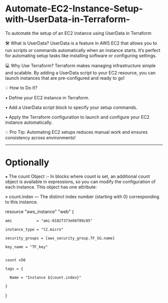 # Automate-EC2-Instance-Setup-with-UserData-in-Terraform-
To automate the setup of an EC2 instance using UserData in Terraform


🛠️ What is UserData?
UserData is a feature in AWS EC2 that allows you to run scripts or commands automatically when an instance starts. It’s perfect for automating setup tasks like installing software or configuring settings.


💻 Why Use Terraform?
Terraform makes managing infrastructure simple and scalable. By adding a UserData script to your EC2 resource, you can launch instances that are pre-configured and ready to go!


💡 How to Do It?

• Define your EC2 instance in Terraform.

• Add a UserData script block to specify your setup commands.

• Apply the Terraform configuration to launch and configure your EC2 instance automatically.


💡 Pro Tip: Automating EC2 setups reduces manual work and ensures consistency across environments!

-------------------------------------------------------------------------------------------------------------------------------------------------------------------

# Optionally


⁕ The count Object :- In blocks where count is set, an additional count object is available in expressions, so you can modify the configuration of each instance. This object has one attribute:

» count.index — The distinct index number (starting with 0) corresponding to this instance.


resource "aws_instance" "web" {

    ami           = "ami-0182f373e66f89c85"
  
    instance_type = "t2.micro"
  
    security_groups = [aws_security_group.TF_SG.name]
  
    key_name = "TF_key"

  
    count =50
  
    tags = {
  
      Name = "Instance ${count.index}"
    
    }
  
}

